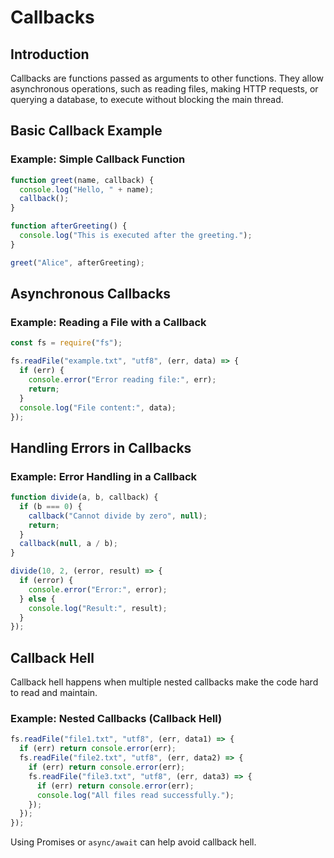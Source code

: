 # Callbacks

## Introduction
Callbacks are functions passed as arguments to other functions. They allow asynchronous operations, such as reading files, making HTTP requests, or querying a database, to execute without blocking the main thread.

## Basic Callback Example

### Example: Simple Callback Function
```js
function greet(name, callback) {
  console.log("Hello, " + name);
  callback();
}

function afterGreeting() {
  console.log("This is executed after the greeting.");
}

greet("Alice", afterGreeting);
```

## Asynchronous Callbacks

### Example: Reading a File with a Callback
```js
const fs = require("fs");

fs.readFile("example.txt", "utf8", (err, data) => {
  if (err) {
    console.error("Error reading file:", err);
    return;
  }
  console.log("File content:", data);
});
```

## Handling Errors in Callbacks

### Example: Error Handling in a Callback
```js
function divide(a, b, callback) {
  if (b === 0) {
    callback("Cannot divide by zero", null);
    return;
  }
  callback(null, a / b);
}

divide(10, 2, (error, result) => {
  if (error) {
    console.error("Error:", error);
  } else {
    console.log("Result:", result);
  }
});
```

## Callback Hell

Callback hell happens when multiple nested callbacks make the code hard to read and maintain.

### Example: Nested Callbacks (Callback Hell)
```js
fs.readFile("file1.txt", "utf8", (err, data1) => {
  if (err) return console.error(err);
  fs.readFile("file2.txt", "utf8", (err, data2) => {
    if (err) return console.error(err);
    fs.readFile("file3.txt", "utf8", (err, data3) => {
      if (err) return console.error(err);
      console.log("All files read successfully.");
    });
  });
});
```

Using Promises or `async/await` can help avoid callback hell.

